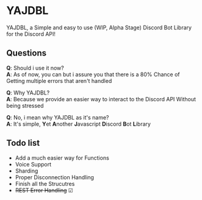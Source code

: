 # YAJDBL
YAJDBL, a Simple and easy to use (WIP, Alpha Stage) Discord Bot Library for the Discord API!

## Questions
**Q**: Should i use it now?  
**A**: As of now, you can but i assure you that there is a 80% Chance of Getting multiple errors that aren't handled  

**Q**: Why YAJDBL?  
**A**: Because we provide an easier way to interact to the Discord API Without being stressed  

**Q**: No, i mean why YAJDBL as it's name?  
**A**: It's simple, **Y**et **A**nother **J**avascript **D**iscord **B**ot **L**ibrary  

## Todo list  
- Add a much easier way for Functions  
- Voice Support  
- Sharding  
- Proper Disconnection Handling  
- Finish all the Strucutres  
- ~~REST Error Handling~~ ☑